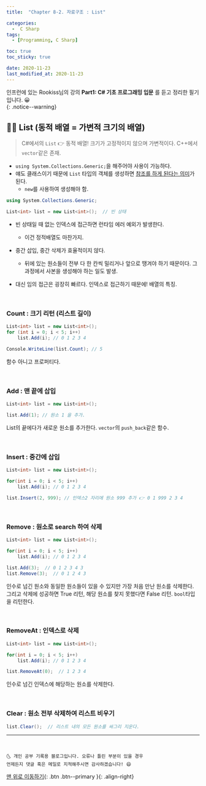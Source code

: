 ```yaml
---
title:  "Chapter 8-2. 자료구조 : List" 

categories:
  -  C Sharp
tags:
  - [Programming, C Sharp]

toc: true
toc_sticky: true

date: 2020-11-23
last_modified_at: 2020-11-23
---
```


인프런에 있는 Rookiss님의 강의 **Part1: C# 기초 프로그래밍 입문** 를 듣고 정리한 필기입니다. 😀  
{: .notice--warning}


## 👩🏼 List (동적 배열 = 가변적 크기의 배열)

> C#에서의 `List` 👉 동적 배열! 크기가 고정적이지 않으며 가변적이다. C++에서 `vector`같은 존재.

- `using System.Collections.Generic;`을 해주어야 사용이 가능하다.
- 얘도 클래스이기 때문에 `List` 타입의 객체를 생성하면 <u>참조를 하게 된다는 의미</u>가 된다.
  - `new`를 사용하여 생성해야 함.

```c#
using System.Collections.Generic;

List<int> list = new List<int>();  // 빈 상태
```

- 빈 상태일 때 없는 인덱스에 접근하면 런타임 에러 예외가 발생한다.
  - 이건 정적배열도 마찬가지.

- 중간 삽입, 중간 삭제가 효율적이지 않다.
  - 뒤에 있는 원소들이 전부 다 한 칸씩 밀리거나 앞으로 땡겨야 하기 때문이다. 그 과정에서 사본을 생성해야 하는 일도 발생.
- 대신 임의 접근은 굉장히 빠르다. 인덱스로 접근하기 때문에! 배열의 특징.

<br>

### Count : 크기 리턴 (리스트 길이)

```c#
List<int> list = new List<int>();
for (int i = 0; i < 5; i++)
    list.Add(i); // 0 1 2 3 4

Console.WriteLine(list.Count); // 5
```

함수 아니고 프로퍼티다.

<br>

### Add : 맨 끝에 삽입

```c#
List<int> list = new List<int>();

list.Add(1); // 원소 1 을 추가.
```

List의 끝에다가 새로운 원소를 추가한다. `vector`의 `push_back`같은 함수.

<br>

### Insert : 중간에 삽입

```c#
List<int> list = new List<int>();

for(int i = 0; i < 5; i++)
    list.Add(i); // 0 1 2 3 4

list.Insert(2, 999); // 인덱스2 자리에 원소 999 추가 👉 0 1 999 2 3 4
```

<br>

### Remove : 원소로 search 하여 삭제

```c#
List<int> list = new List<int>();

for(int i = 0; i < 5; i++)
    list.Add(i); // 0 1 2 3 4

list.Add(3);  // 0 1 2 3 4 3
list.Remove(3);  // 0 1 2 4 3
```

인수로 넘긴 원소와 동일한 원소들이 있을 수 있지만 가장 처음 만난 원소를 삭제한다. 그리고 삭제에 성공하면 True 리턴, 해당 원소를 찾지 못했다면 False 리턴. `bool`타입을 리턴한다.

<br>

### RemoveAt : 인덱스로 삭제

```c#
List<int> list = new List<int>();

for(int i = 0; i < 5; i++)
    list.Add(i); // 0 1 2 3 4

list.RemoveAt(0);  // 1 2 3 4
```

인수로 넘긴 인덱스에 해당하는 원소를 삭제한다.

<br>

### Clear : 원소 전부 삭제하여 리스트 비우기

```c#
list.Clear();  // 리스트 내의 모든 원소를 싸그리 지운다.
```

***
<br>

    🌜 개인 공부 기록용 블로그입니다. 오류나 틀린 부분이 있을 경우 
    언제든지 댓글 혹은 메일로 지적해주시면 감사하겠습니다! 😄

[맨 위로 이동하기](#){: .btn .btn--primary }{: .align-right}